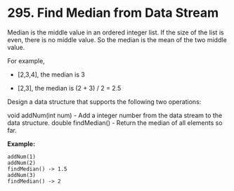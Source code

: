# 295. Find Median from Data Stream
Median is the middle value in an ordered integer list. If the size of the list is even, there is no middle value. So the median is the mean of the two middle value.

For example,
- [2,3,4], the median is 3

- [2,3], the median is (2 + 3) / 2 = 2.5

Design a data structure that supports the following two operations:

void addNum(int num) - Add a integer number from the data stream to the data structure.
double findMedian() - Return the median of all elements so far.
 

**Example:**

```
addNum(1)
addNum(2)
findMedian() -> 1.5
addNum(3) 
findMedian() -> 2
```